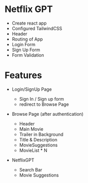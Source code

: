 # Netflix GPT

- Create react app
- Configured TailwindCSS
- Header
- Routing of App
- Login Form
- Sign Up Form
- Form Validation

# Features

- Login/SignUp Page

  - Sign In / Sign up form
  - redirect to Browse Page

- Browse Page (after authentication)

  - Header
  - Main Movie
  - Trailer in Background
  - Title & Description
  - MovieSuggestions
  - MovieList \* N

- NetflixGPT

  - Search Bar
  - Movie Suggestions
